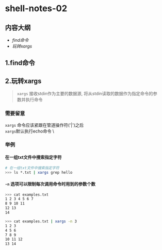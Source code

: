# shell-notes-02

## 内容大纲

- *find命令*
- *玩转xargs*

## 1.find命令

## 2.玩转xargs

> `xargs` 接收stdin作为主要的数据源, 将从stdin读取的数据作为指定命令的参数并执行命令

### 需要留意

`xargs` 命令应该紧跟在管道操作符('|')之后\
`xargs`默认执行echo命令 \

### 举例

#### 在一组txt文件中搜索指定字符

```bash
# 在一组txt文件中搜索指定字符
>>> ls *.txt | xargs grep hello
```

#### `-n` 选项可以限制每次调用命令时用到的参数个数

```bash
>>> cat examples.txt
1 2 3 4 5 6 7
8 9 10 11
12 13
14

>>> cat examples.txt | xargs -n 3
1 2 3
4 5 6
7 8 9
10 11 12
13 14
```

